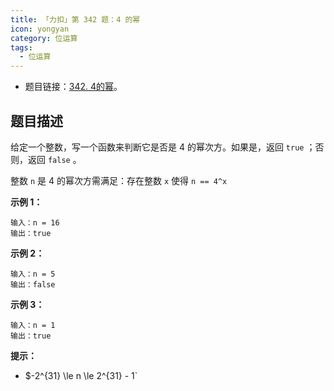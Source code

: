 ```yaml
---
title: 「力扣」第 342 题：4 的幂
icon: yongyan
category: 位运算
tags:
  - 位运算
---
```



+ 题目链接：[342. 4的幂](https://leetcode-cn.com/problems/power-of-four/)。

## 题目描述

给定一个整数，写一个函数来判断它是否是 4 的幂次方。如果是，返回 `true` ；否则，返回 `false` 。

整数 `n` 是 4 的幂次方需满足：存在整数 `x` 使得 `n == 4^x`



**示例 1：**

```
输入：n = 16
输出：true
```

**示例 2：**

```
输入：n = 5
输出：false
```

**示例 3：**

```
输入：n = 1
输出：true
```

**提示：**

- $-2^{31} \le n \le 2^{31} - 1`
